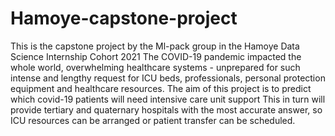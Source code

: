 # Hamoye-capstone-project
This is the capstone project by the Ml-pack group in the Hamoye Data Science Internship Cohort 2021
The COVID-19 pandemic impacted the whole world, overwhelming healthcare systems - unprepared for such intense and lengthy request for ICU beds, professionals, personal protection equipment and healthcare resources.
The aim of this project is to predict which covid-19 patients will need intensive care unit support
This in turn will provide tertiary and quaternary hospitals with the most accurate answer, so ICU resources can be arranged or patient transfer can be scheduled. 
